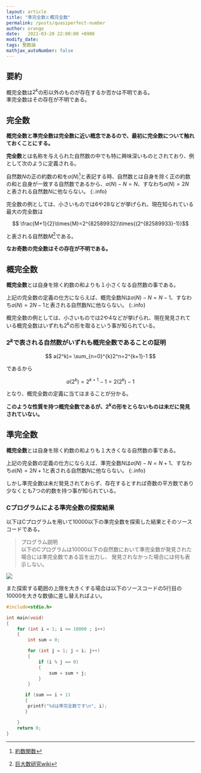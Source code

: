 ```yaml
---
layout: article
title: "準完全数と概完全数"
permalink: /posts/quasiperfect-number
author: orange
date:   2021-03-20 22:00:00 +0900
modify_date: 
tags: 整数論
mathjax_autoNumber: false
---
```


## 要約

概完全数は$2^k$の形以外のものが存在するか否かは不明である。  
準完全数はその存在が不明である。

## 完全数

**概完全数と準完全数は完全数に近い概念であるので、最初に完全数について触れておくことにする。**  
  
**完全数**とは名称を与えられた自然数の中でも特に興味深いものとされており、例として次のように定義される。

自然数$N$の正の約数の和を$a(N)$[^wikipedia]と表記する時、自然数とは自身を除く正の約数の和と自身が一致する自然数であるから、$a(N)-N=N$、すなわち$a(N)=2N$ と表される自然数$N$に他ならない。
{:.info}

[^wikipedia]:[約数関数](https://ja.wikipedia.org/wiki/%E7%B4%84%E6%95%B0%E9%96%A2%E6%95%B0)

完全数の例としては、小さいものでは6や28などが挙げられ、現在知られている最大の完全数は

$$ \frac{M+1}{2}\times{M}=2^{82589932}\times{(2^{82589933}-1)}$$

と表される自然数$M$[^wikija]である。

**なお奇数の完全数はその存在が不明である。**
  

[^wikija]:[巨大数研究wiki](https://googology.wikia.org/ja/wiki/%E7%9F%A5%E3%82%89%E3%82%8C%E3%81%A6%E3%81%84%E3%82%8B%E6%9C%80%E5%A4%A7%E3%81%AE%E5%AE%8C%E5%85%A8%E6%95%B0)

## 概完全数

**概完全数**とは自身を除く約数の和よりも１小さくなる自然数の事である。

上記の完全数の定義の仕方にならえば、概完全数$N$は$a(N)-N=N-1$、すなわち$a(N)=2N-1$と表される自然数$N$に他ならない。
{:.info}

概完全数の例としては、小さいものでは2や4などが挙げられ、現在発見されている概完全数はいずれも$2^k$の形を取るという事が知られている。

### $2^k$で表される自然数がいずれも概完全数であることの証明

$$ a(2^k)= \sum_{n=0}^{k}2^n=2^{k+1}-1 $$

であるから

$$ a(2^k)=2^{k+1}-1=2(2^k)-1 $$ 
  
となり、概完全数の定義に当てはまることが分かる。

**このような性質を持つ概完全数であるが、$2^k$の形をとらないものは未だに発見されていない。**

## 準完全数

**概完全数**とは自身を除く約数の和よりも１大きくなる自然数の事である。

上記の完全数の定義の仕方にならえば、準完全数$N$は$a(N)-N=N+1$、すなわち$a(N)=2N+1$と表される自然数$N$に他ならない。
{:.info}

しかし準完全数は未だ発見されておらず、存在するとすれば奇数の平方数であり少なくとも7つの約数を持つ事が知られている。

### Cプログラムによる準完全数の探索結果

以下はCプログラムを用いて10000以下の準完全数を探索した結果とそのソースコードである。

>プログラム説明  
以下のCプログラムは10000以下の自然数において準完全数が発見された場合には準完全数である旨を出力し、
発見されなかった場合には何も表示しない。

![](./準完全数について.png)

また探索する範囲の上限を大きくする場合は以下のソースコードの5行目の10000を大きな数値に差し替えればよい。

```c
#include<stdio.h>

int main(void)
{
	for (int i = 1; i <= 10000 ; i++)
	{
		int sum = 0;

		for (int j = 1; j < i; j++)
		{
			if (i % j == 0)
			{
				sum = sum + j;
			}
		}

	   if (sum == i + 1)
	   {
	    printf("%dは準完全数です\n", i);
	   }

	}
	return 0;
}
```